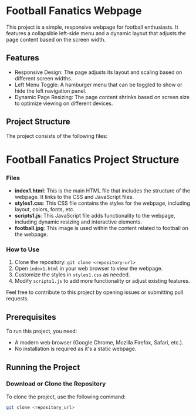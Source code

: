 # Football Fanatics Webpage

This project is a simple, responsive webpage for football enthusiasts. It features a collapsible left-side menu and a dynamic layout that adjusts the page content based on the screen width.

## Features
- Responsive Design: The page adjusts its layout and scaling based on different screen widths.
- Left Menu Toggle: A hamburger menu that can be toggled to show or hide the left navigation panel.
- Dynamic Page Resizing: The page content shrinks based on screen size to optimize viewing on different devices.

## Project Structure
The project consists of the following files:

# Football Fanatics Project Structure


### Files

- **index1.html**: This is the main HTML file that includes the structure of the webpage. It links to the CSS and JavaScript files.
- **styles1.css**: This CSS file contains the styles for the webpage, including layout, colors, fonts, etc.
- **scripts1.js**: This JavaScript file adds functionality to the webpage, including dynamic resizing and interactive elements.
- **football.jpg**: This image is used within the content related to football on the webpage.

### How to Use

1. Clone the repository: `git clone <repository-url>`
2. Open `index1.html` in your web browser to view the webpage.
3. Customize the styles in `styles1.css` as needed.
4. Modify `scripts1.js` to add more functionality or adjust existing features.

Feel free to contribute to this project by opening issues or submitting pull requests.


## Prerequisites
To run this project, you need:
- A modern web browser (Google Chrome, Mozilla Firefox, Safari, etc.).
- No installation is required as it's a static webpage.

## Running the Project
### Download or Clone the Repository
To clone the project, use the following command:
```bash
git clone <repository_url>

